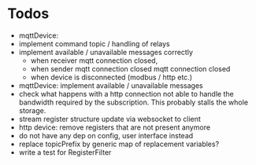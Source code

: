 # Todos
- mqttDevice:
 - implement command topic / handling of relays
 - implement available / unavailable messages correctly
   - when receiver mqtt connection closed,
   - when sender mqtt connection closed mqtt connection closed
   - when device is disconnected (modbus / http etc.)
- mqttDevice: implement available / unavailable messages
- check what happens with a http connection not able to handle the bandwidth required by the subscription. This probably stalls the whole storage.
- stream register structure update via websocket to client
- http device: remove registers that are not present anymore
- do not have any dep on config, user interface instead
- replace topicPrefix by generic map of replacement variables?
- write a test for RegisterFilter
